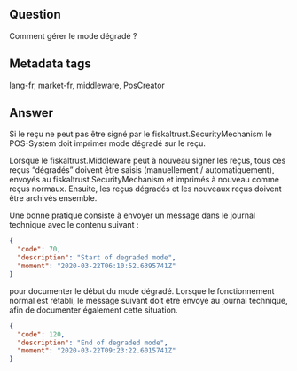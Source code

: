 ## Question
Comment gérer le mode dégradé ?

## Metadata tags
lang-fr, market-fr, middleware, PosCreator

## Answer
Si le reçu ne peut pas être signé par le fiskaltrust.SecurityMechanism le POS-System doit imprimer mode dégradé sur le reçu.

Lorsque le fiskaltrust.Middleware peut à nouveau signer les reçus, tous ces reçus “dégradés” doivent être saisis (manuellement / automatiquement), envoyés au fiskaltrust.SecurityMechanism et imprimés à nouveau comme reçus normaux. Ensuite, les reçus dégradés et les nouveaux reçus doivent être archivés ensemble.

Une bonne pratique consiste à envoyer un message dans le journal technique avec le contenu suivant :

```JSON
{
  "code": 70,
  "description": "Start of degraded mode",
  "moment": "2020-03-22T06:10:52.6395741Z"
}
```

pour documenter le début du mode dégradé. Lorsque le fonctionnement normal est rétabli, le message suivant doit être envoyé au journal technique, afin de documenter également cette situation.

```JSON
{
  "code": 120,
  "description": "End of degraded mode",
  "moment": "2020-03-22T09:23:22.6015741Z"
}
```

